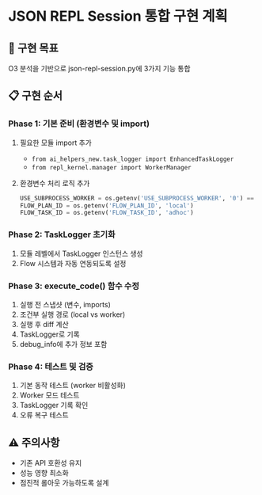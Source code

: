 # JSON REPL Session 통합 구현 계획

## 🎯 구현 목표
O3 분석을 기반으로 json-repl-session.py에 3가지 기능 통합

## 📋 구현 순서

### Phase 1: 기본 준비 (환경변수 및 import)
1. 필요한 모듈 import 추가
   - `from ai_helpers_new.task_logger import EnhancedTaskLogger`
   - `from repl_kernel.manager import WorkerManager`

2. 환경변수 처리 로직 추가
   ```python
   USE_SUBPROCESS_WORKER = os.getenv('USE_SUBPROCESS_WORKER', '0') == '1'
   FLOW_PLAN_ID = os.getenv('FLOW_PLAN_ID', 'local')
   FLOW_TASK_ID = os.getenv('FLOW_TASK_ID', 'adhoc')
   ```

### Phase 2: TaskLogger 초기화
1. 모듈 레벨에서 TaskLogger 인스턴스 생성
2. Flow 시스템과 자동 연동되도록 설정

### Phase 3: execute_code() 함수 수정
1. 실행 전 스냅샷 (변수, imports)
2. 조건부 실행 경로 (local vs worker)
3. 실행 후 diff 계산
4. TaskLogger로 기록
5. debug_info에 추가 정보 포함

### Phase 4: 테스트 및 검증
1. 기본 동작 테스트 (worker 비활성화)
2. Worker 모드 테스트
3. TaskLogger 기록 확인
4. 오류 복구 테스트

## ⚠️ 주의사항
- 기존 API 호환성 유지
- 성능 영향 최소화
- 점진적 롤아웃 가능하도록 설계

